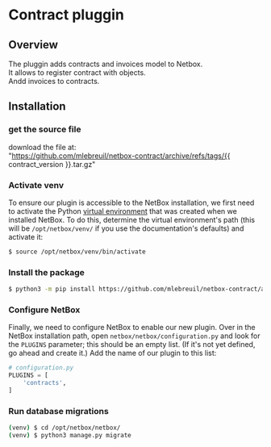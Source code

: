 # Contract pluggin
## Overview
The pluggin adds contracts and invoices model to Netbox.  
It allows to register contract with objects.  
Andd invoices to contracts.  

## Installation
### get the source file  
download the file at:  
"https://github.com/mlebreuil/netbox-contract/archive/refs/tags/{{ contract_version }}.tar.gz"   

### Activate venv
To ensure our plugin is accessible to the NetBox installation, we first need to activate the Python [virtual environment](https://docs.python.org/3/library/venv.html) that was created when we installed NetBox. To do this, determine the virtual environment's path (this will be `/opt/netbox/venv/` if you use the documentation's defaults) and activate it:

```bash
$ source /opt/netbox/venv/bin/activate
```

### Install the package 

```bash
$ python3 -m pip install https://github.com/mlebreuil/netbox-contract/archive/refs/tags/v1.0.0.tar.gz
```

### Configure NetBox

Finally, we need to configure NetBox to enable our new plugin. Over in the NetBox installation path, open `netbox/netbox/configuration.py` and look for the `PLUGINS` parameter; this should be an empty list. (If it's not yet defined, go ahead and create it.) Add the name of our plugin to this list:

```python
# configuration.py
PLUGINS = [
    'contracts',
]
```
### Run database migrations

```bash
(venv) $ cd /opt/netbox/netbox/
(venv) $ python3 manage.py migrate
```
